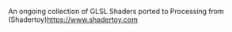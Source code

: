 An ongoing collection of GLSL Shaders ported to Processing from (Shadertoy)<https://www.shadertoy.com>